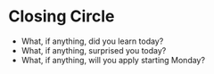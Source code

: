 <!SLIDE bullets incremental>

# Closing Circle

* What, if anything, did you learn today?
* What, if anything, surprised you today?
* What, if anything, will you apply starting Monday?




